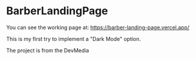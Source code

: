 # BarberLandingPage

You can see the working page at: https://barber-landing-page.vercel.app/

This is my first try to implement a "Dark Mode" option.

The project is from the DevMedia
